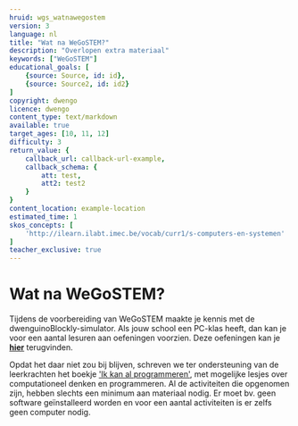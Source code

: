 ```yaml
---
hruid: wgs_watnawegostem
version: 3
language: nl
title: "Wat na WeGoSTEM?"
description: "Overlopen extra materiaal"
keywords: ["WeGoSTEM"]
educational_goals: [
    {source: Source, id: id}, 
    {source: Source2, id: id2}
]
copyright: dwengo
licence: dwengo
content_type: text/markdown
available: true
target_ages: [10, 11, 12]
difficulty: 3
return_value: {
    callback_url: callback-url-example,
    callback_schema: {
        att: test,
        att2: test2
    }
}
content_location: example-location
estimated_time: 1
skos_concepts: [
    'http://ilearn.ilabt.imec.be/vocab/curr1/s-computers-en-systemen'
]
teacher_exclusive: true
---
```


# Wat na WeGoSTEM?

Tijdens de voorbereiding van WeGoSTEM maakte je kennis met de dwenguinoBlockly-simulator. Als jouw school een PC-klas heeft, dan kan je voor een aantal lesuren aan oefeningen voorzien. Deze oefeningen kan je [**hier**](https://dwengo.org/learning-path.html?hruid=pc_starttodwenguino&language=nl&te=true&source_page=%2Fphysical_computing%2F&source_title=%20Physical%20computing#g_inleiding_lkr;nl; "extra oefeningen simulator") terugvinden.

Opdat het daar niet zou bij blijven, schreven we ter ondersteuning van de leerkrachten het boekje ['Ik kan al programmeren'](https://scholen.dwengo.org/downloads/ikkanalprogrammeren.pdf "robotboekje"), met mogelijke lesjes over computationeel denken en programmeren. Al de activiteiten die opgenomen zijn, hebben slechts een minimum aan materiaal nodig. Er moet bv. geen software geïnstalleerd worden en voor een aantal activiteiten is er zelfs geen computer nodig.
